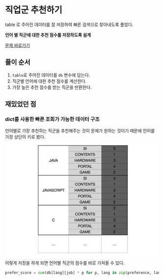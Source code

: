 # 직업군 추천하기 

table 로 주어진 데이터를 잘 저장하여 빠른 검색으로 찾아내도록 풀었다.

<b>언어 별 직군에 대한 추천 점수를 저장하도록 설계</b>

[문제 바로가기](https://programmers.co.kr/learn/courses/30/lessons/84325?language=python3)

## 풀이 순서
1. `table`로 주어진 데이터를 `db` 변수에 담는다.
2. 직군별 언어에 대한 추천 점수를 계산한다.
3. 가장 높은 추천 점수를 받는 직군을 반환한다.

## 재밌었던 점

### dict를 사용한 빠른 조회가 가능한 데이터 구조

언어별로 가장 추천하는 직군을 추천해주는 것이 문제가 원하는 것이기 때문에 언어를 가장 상단의 키로 봤다.

![언어별 직군 점수](img.png)

이렇게 저장을 하게 되면 언어별 직군의 점수를 바로 가져올 수 있다.
```python
prefer_score = sum(db[lang][job] * p for p, lang in zip(preference, languages))
```